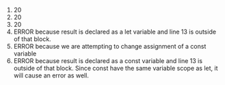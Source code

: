 1. 20
2. 20
3. 20
4. ERROR because result is declared as a let variable and line 13 is outside of that block.
5. ERROR because we are attempting to change assignment of a const variable
6. ERROR because result is declared as a const variable and line 13 is outside of that block. Since const have the same variable scope as let, it will cause an error as well.
